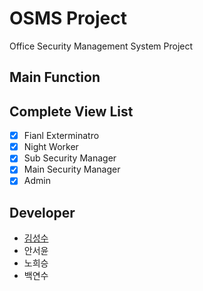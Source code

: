 # OSMS Project

Office Security Management System Project

## Main Function ##

## Complete View List ##

- [x] Fianl Exterminatro
- [x] Night Worker
- [x] Sub Security Manager
- [x] Main Security Manager
- [x] Admin

## Developer ##

* [김성수](https://github.com/munak)
* 안서윤
* 노희승
* 백연수
